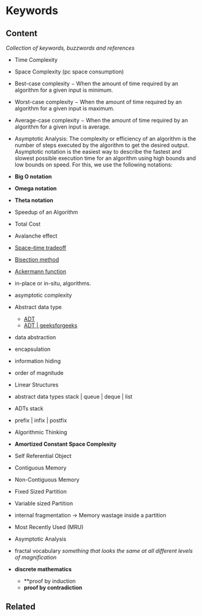 Keywords
============

Content
---------------

*Collection of keywords, buzzwords and references*

* Time Complexity
- Space Complexity (pc space consumption)
- Best-case complexity − When the amount of time required by an algorithm for a given input is minimum.
- Worst-case complexity − When the amount of time required by an algorithm for a given input is maximum.
- Average-case complexity − When the amount of time required by an algorithm for a given input is average.
- Asymptotic Analysis:
The complexity or efficiency of an algorithm is the number of steps executed by the algorithm to get the desired output. 
Asymptotic notation is the easiest way to describe the fastest and slowest possible execution time for an algorithm using high bounds and low bounds on speed. For this, we use the following notations:


- **Big O notation**
- **Omega notation**
- **Theta notation**
- Speedup of an Algorithm
- Total Cost
- Avalanche effect
- [Space–time tradeoff](https://en.wikipedia.org/wiki/Space%E2%80%93time_tradeoff)
- [Bisection method](https://en.wikipedia.org/wiki/Bisection_method)
- [Ackermann function](https://en.wikipedia.org/wiki/Ackermann_function)
- in-place or in-situ, algorithms.
- asymptotic complexity

- Abstract data type  
  - [ADT](https://en.wikipedia.org/wiki/Abstract_data_type#:~:text=In%20computer%20science%2C%20an%20abstract,the%20behavior%20of%20these%20operations.)
  - [ADT | geeksforgeeks](https://www.geeksforgeeks.org/abstract-data-types/)
- data abstraction
- encapsulation 
- information hiding
- order of magnitude

- Linear Structures
- abstract data types stack | queue | deque | list
- ADTs stack
- prefix | infix | postfix 
- Algorithmic Thinking 
- **Amortized Constant Space Complexity**
- Self Referential Object
- Contiguous Memory
- Non-Contiguous Memory
- Fixed Sized Partition
- Variable sized Partition
- internal fragmentation -> Memory wastage inside a partition
- Most Recently Used (MRU)
- Asymptotic Analysis 
- fractal vocabulary *something that looks the same at all different levels of magnification*
- **discrete mathematics**
	- **proof by induction
	- **proof by contradiction**


Related
----------------------------

